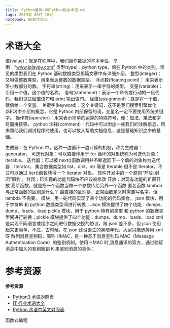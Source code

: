```yaml
---
title: Python基础-09Python相关术语.md
tags: 2019年 08月 10号
notebook: 00技术笔记
---
```


# 术语大全

值(value)：就是在程序中，我们操作数据的基本单位，举例：”www.iplaypy.com”
类型(type)：python type，值在 Python 中的类别，常见的类型我们在 Python 基础数据类型那篇文章中有详细介绍。
整型(integer)：又叫做整数类型，用来表达整数的数据类型。
浮点数(floating point)： 用来表示带小数部分的数。
字符串(string)：用来表示一串字符的类型。
变量(variable)：引用一个值，这个值的名称。
语句(statement)：表示一个命令或行动的一段代码，我们见过赋值语句和 print 输出语句。
赋值(assignment)：就是将一个值，赋值给一个变量。
关键字(keyword)：这个关键词，这不是我们搜索引擎优化(SEO)中介绍的概念，它是 Python 内部保留的词，变量名一定不要使用系统关键字。
操作符(operator)：用来表示简单的运算的特殊符号，像：加法、乘法和字符器拼接等。
python 注释(comment)：代码中可以附加一些我们的注解信息，用来帮助我们调试程序时使用，也可以放入帮助文档信息，这是基础知识之中的基础。

生成器：在 Python 中，这种一边循环一边计算的机制，称为生成器：generator。
可迭代对象：可以直接作用于 for 循环的对象统称为可迭代对象：Iterable。
迭代器：可以被 next()函数调用并不断返回下一个值的对象称为迭代器：Iterator。
集合数据类型如 list、dict、str 等是 Iterable 但不是 Iterator，不过可以通过 iter()函数获得一个 Iterator 对象。
软件开发中的一个原则“开放-封闭”原则；
封闭：已实现的功能代码块不应该被修改
开放：对现有功能的扩展开放
高阶函数，就是把一个函数当做一个参数传给另外一个函数
匿名函数 lambda 与正常函数的区别是什么？ 最直接的区别是，正常函数定义时需要写名字，但 lambda 不需要。
模块，用一砣代码实现了某个功能的代码集合。
json 模块，用于字符串 和 python 数据类型间进行转换；Json 模块提供了四个功能：dumps、dump、loads、load
pickle 模块，用于 python 特有的类型 和 python 的数据类型间进行转换；pickle 模块提供了四个功能：dumps、dump、loads、load
xml 是实现不同语言或程序之间进行数据交换的协议，跟 json 差不多，但 json 使用起来更简单，不过，古时候，在 json 还没诞生的黑暗年代，大家只能选择用 xml 呀
散列消息鉴别码，简称 HMAC，是一种基于消息鉴别码 MAC（Message Authentication Code）的鉴别机制。使用 HMAC 时,消息通讯的双方，通过验证消息中加入的鉴别密钥 K 来鉴别消息的真伪；

# 参考资源

**参考资源**

- [Python3 术语对照表](https://docs.python.org/zh-cn/3.8/glossary.html)
- [IT 行业术语大全](http://www.fly63.com/article/detial/1411)
- [Python 术语中英文对照表](https://blog.csdn.net/qq_41420747/article/details/81534860)

函数式编程
